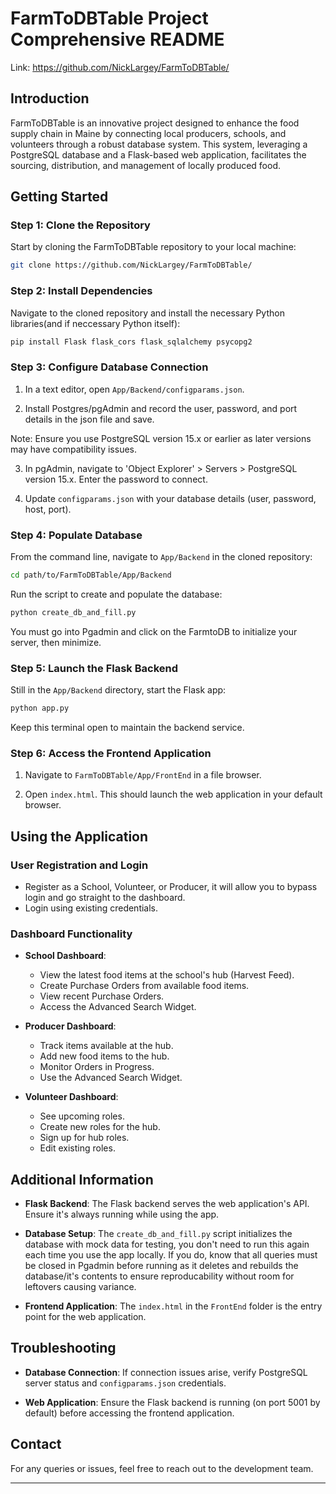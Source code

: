 # FarmToDBTable Project Comprehensive README

Link: https://github.com/NickLargey/FarmToDBTable/

## Introduction

FarmToDBTable is an innovative project designed to enhance the food supply chain in Maine by connecting local producers, schools, and volunteers through a robust database system. This system, leveraging a PostgreSQL database and a Flask-based web application, facilitates the sourcing, distribution, and management of locally produced food.

## Getting Started

### Step 1: Clone the Repository

Start by cloning the FarmToDBTable repository to your local machine:

```bash
git clone https://github.com/NickLargey/FarmToDBTable/
```

### Step 2: Install Dependencies

Navigate to the cloned repository and install the necessary Python libraries(and if neccessary Python itself):

```bash
pip install Flask flask_cors flask_sqlalchemy psycopg2
```

### Step 3: Configure Database Connection

1. In a text editor, open `App/Backend/configparams.json`.

2. Install Postgres/pgAdmin and record the user, password, and port details in the json file and save.

Note: Ensure you use PostgreSQL version 15.x or earlier as later versions may have compatibility issues.

3. In pgAdmin, navigate to 'Object Explorer' > Servers > PostgreSQL version 15.x. Enter the password to connect.

4. Update `configparams.json` with your database details (user, password, host, port).

### Step 4: Populate Database

From the command line, navigate to `App/Backend` in the cloned repository:

```bash
cd path/to/FarmToDBTable/App/Backend
```

Run the script to create and populate the database:

```bash
python create_db_and_fill.py
```
You must go into Pgadmin and click on the FarmtoDB to initialize your server, then minimize.

### Step 5: Launch the Flask Backend

Still in the `App/Backend` directory, start the Flask app:

```bash
python app.py
```

Keep this terminal open to maintain the backend service.

### Step 6: Access the Frontend Application

1. Navigate to `FarmToDBTable/App/FrontEnd` in a file browser.

2. Open `index.html`. This should launch the web application in your default browser.

## Using the Application

### User Registration and Login

- Register as a School, Volunteer, or Producer, it will allow you to bypass login and go straight to the dashboard.
- Login using existing credentials.

### Dashboard Functionality

- **School Dashboard**:
  - View the latest food items at the school's hub (Harvest Feed).
  - Create Purchase Orders from available food items.
  - View recent Purchase Orders.
  - Access the Advanced Search Widget.

- **Producer Dashboard**:
  - Track items available at the hub.
  - Add new food items to the hub.
  - Monitor Orders in Progress.
  - Use the Advanced Search Widget.

- **Volunteer Dashboard**:
  - See upcoming roles.
  - Create new roles for the hub.
  - Sign up for hub roles.
  - Edit existing roles.

## Additional Information

- **Flask Backend**: The Flask backend serves the web application's API. Ensure it's always running while using the app.

- **Database Setup**: The `create_db_and_fill.py` script initializes the database with mock data for testing, you don't need to run this again each time you use the app locally. If you do, know that all queries must be closed in Pgadmin before running as it deletes and rebuilds the database/it's contents to ensure reproducability without room for leftovers causing variance. 

- **Frontend Application**: The `index.html` in the `FrontEnd` folder is the entry point for the web application.

## Troubleshooting

- **Database Connection**: If connection issues arise, verify PostgreSQL server status and `configparams.json` credentials.

- **Web Application**: Ensure the Flask backend is running (on port 5001 by default) before accessing the frontend application.

## Contact

For any queries or issues, feel free to reach out to the development team.

---

